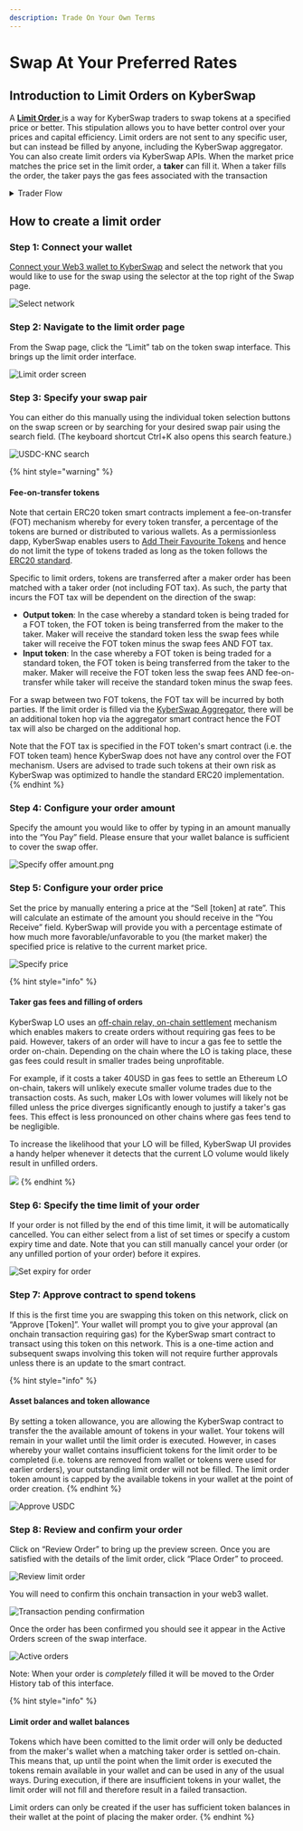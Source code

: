 ```yaml
---
description: Trade On Your Own Terms
---
```


# Swap At Your Preferred Rates

## Introduction to Limit Orders on KyberSwap

A [**Limit Order** ](../../limit-order/)is a way for KyberSwap traders to swap tokens at a specified price or better. This stipulation allows you to have better control over your prices and capital efficiency. Limit orders are not sent to any specific user, but can instead be filled by anyone, including the KyberSwap aggregator. You can also create limit orders via KyberSwap APIs. When the market price matches the price set in the limit order, a **taker** can fill it. When a taker fills the order, the taker pays the gas fees associated with the transaction

<details>

<summary>Trader Flow</summary>

1. [Connect Your Wallet ](connect-your-wallet.md)
2. [Switching Networks ](selecting-preferred-network.md)
3. Get Tokens
   * [Get Crypto With Fiat](get-crypto-with-fiat.md)
4. Swap Tokens
   * [Instantly Swap At Superior Rates ](broken-reference)
   * **Swap At Your Preferred Rates <-**
   * [Swap Between Different Tokens Across Chains](swap-between-different-tokens-across-chains.md)

</details>

## How to create a limit order

### **Step 1: Connect your wallet**

[Connect your Web3 wallet to KyberSwap](https://support.kyberswap.com/hc/en-us/articles/13757914421273) and select the network that you would like to use for the swap using the selector at the top right of the Swap page.

![Select network](https://support.kyberswap.com/hc/article\_attachments/14668135326105)

### **Step 2**: Navigate to the limit order page

From the Swap page, click the “Limit” tab on the token swap interface. This brings up the limit order interface.

![Limit order screen](https://support.kyberswap.com/hc/article\_attachments/14668135361561)

### **Step 3**: Specify your swap pair

You can either do this manually using the individual token selection buttons on the swap screen or by searching for your desired swap pair using the search field. (The keyboard shortcut Ctrl+K also opens this search feature.)

![USDC-KNC search](https://support.kyberswap.com/hc/article\_attachments/14668185799449)

{% hint style="warning" %}
#### Fee-on-transfer tokens

Note that certain ERC20 token smart contracts implement a fee-on-transfer (FOT) mechanism whereby for every token transfer, a percentage of the tokens are burned or distributed to various wallets. As a permissionless dapp, KyberSwap enables users to [Add Their Favourite Tokens](add-your-favourite-tokens.md) and hence do not limit the type of tokens traded as long as the token follows the [ERC20 standard](https://docs.openzeppelin.com/contracts/4.x/erc20).

Specific to limit orders, tokens are transferred after a maker order has been matched with a taker order (not including FOT tax). As such, the party that incurs the FOT tax will be dependent on the direction of the swap:

* **Output token**: In the case whereby a standard token is being traded for a FOT token, the FOT token is being transferred from the maker to the taker. Maker will receive the standard token less the swap fees while taker will receive the FOT token minus the swap fees AND FOT tax.
* **Input token**: In the case whereby a FOT token is being traded for a standard token, the FOT token is being transferred from the taker to the maker. Maker will receive the FOT token less the swap fees AND fee-on-transfer while taker will receive the standard token minus the swap fees.

For a swap between two FOT tokens, the FOT tax will be incurred by both parties. If the limit order is filled via the [KyberSwap Aggregator](../../kyberswap-aggregator/), there will be an additional token hop via the aggregator smart contract hence the FOT tax will also be charged on the additional hop.

Note that the FOT tax is specified in the FOT token's smart contract (i.e. the FOT token team) hence KyberSwap does not have any control over the FOT mechanism. Users are advised to trade such tokens at their own risk as KyberSwap was optimized to handle the standard ERC20 implementation.
{% endhint %}

### **Step 4**: Configure your order amount

Specify the amount you would like to offer by typing in an amount manually into the “You Pay” field. Please ensure that your wallet balance is sufficient to cover the swap offer.

![Specify offer amount.png](https://support.kyberswap.com/hc/article\_attachments/14668185864985)

### **Step 5**: Configure your order price

Set the price by manually entering a price at the “Sell \[token] at rate”. This will calculate an estimate of the amount you should receive in the “You Receive” field. KyberSwap will provide you with a percentage estimate of how much more favorable/unfavorable to you (the market maker) the specified price is relative to the current market price.

![Specify price](https://support.kyberswap.com/hc/article\_attachments/14668151102489)

{% hint style="info" %}
#### Taker gas fees and filling of orders

KyberSwap LO uses an [off-chain relay, on-chain settlement](../../limit-order/concepts/off-chain-relay.md) mechanism which enables makers to create orders without requiring gas fees to be paid. However, takers of an order will have to incur a gas fee to settle the order on-chain. Depending on the chain where the LO is taking place, these gas fees could result in smaller trades being unprofitable.

For example, if it costs a taker 40USD in gas fees to settle an Ethereum LO on-chain, takers will unlikely execute smaller volume trades due to the transaction costs. As such, maker LOs with lower volumes will likely not be filled unless the price diverges significantly enough to justify a taker's gas fees. This effect is less pronounced on other chains where gas fees tend to be negligible.

To increase the likelihood that your LO will be filled, KyberSwap UI provides a handy helper whenever it detects that the current LO volume would likely result in unfilled orders.

![](../../../.gitbook/assets/LO\_UserGuide\_TakerGasFeesFillRate.png)
{% endhint %}

### **Step 6**: Specify the time limit of your order

If your order is not filled by the end of this time limit, it will be automatically cancelled. You can either select from a list of set times or specify a custom expiry time and date. Note that you can still manually cancel your order (or any unfilled portion of your order) before it expires.

![Set expiry for order](https://support.kyberswap.com/hc/article\_attachments/14668186069529)

### **Step 7**: Approve contract to spend tokens

If this is the first time you are swapping this token on this network, click on “Approve \[Token]”. Your wallet will prompt you to give your approval (an onchain transaction requiring gas) for the KyberSwap smart contract to transact using this token on this network. This is a one-time action and subsequent swaps involving this token will not require further approvals unless there is an update to the smart contract.

{% hint style="info" %}
#### Asset balances and token allowance

By setting a token allowance, you are allowing the KyberSwap contract to transfer the the available amount of tokens in your wallet. Your tokens will remain in your wallet until the limit order is executed. However, in cases whereby your wallet contains insufficient tokens for the limit order to be completed (i.e. tokens are removed from wallet or tokens were used for earlier orders), your outstanding limit order will not be filled. The limit order token amount is capped by the available tokens in your wallet at the point of order creation.
{% endhint %}

![Approve USDC](https://support.kyberswap.com/hc/article\_attachments/14668151296537)

### **Step 8**: Review and confirm your order

Click on “Review Order” to bring up the preview screen. Once you are satisfied with the details of the limit order, click “Place Order” to proceed.

![Review limit order](https://support.kyberswap.com/hc/article\_attachments/14668186328089)

You will need to confirm this onchain transaction in your web3 wallet.

![Transaction pending confirmation](https://support.kyberswap.com/hc/article\_attachments/14668151529369)

Once the order has been confirmed you should see it appear in the Active Orders screen of the swap interface.

![Active orders](https://support.kyberswap.com/hc/article\_attachments/14668186560537)

Note: When your order is _completely_ filled it will be moved to the Order History tab of this interface.

{% hint style="info" %}
#### Limit order and wallet balances

Tokens which have been comitted to the limit order will only be deducted from the maker's wallet when a matching taker order is settled on-chain. This means that, up until the point when the limit order is executed the tokens remain available in your wallet and can be used in any of the usual ways. During execution, if there are insufficient tokens in your wallet, the limit order will not fill and therefore result in a failed transaction.

Limit orders can only be created if the user has sufficient token balances in their wallet at the point of placing the maker order.
{% endhint %}
